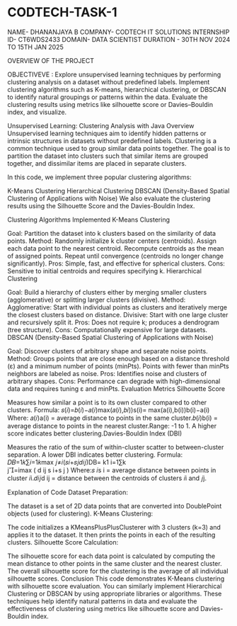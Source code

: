 # CODTECH-TASK-1


NAME- DHANANJAYA B
COMPANY- CODTECH IT SOLUTIONS
INTERNSHIP ID- CT6WDS2433
DOMAIN- DATA SCIENTIST
DURATION - 30TH NOV 2024 TO 15TH JAN 2025


OVERVIEW OF THE PROJECT 

OBJECTIVEVE : Explore unsupervised learning techniques by performing clustering
analysis on a dataset without predefined labels. Implement clustering
algorithms such as K-means, hierarchical clustering, or DBSCAN to
identify natural groupings or patterns within the data. Evaluate the
clustering results using metrics like silhouette score or Davies–Bouldin
index, and visualize.  


Unsupervised Learning: Clustering Analysis with Java
Overview
Unsupervised learning techniques aim to identify hidden patterns or intrinsic structures in datasets without predefined labels. Clustering is a common technique used to group similar data points together. The goal is to partition the dataset into clusters such that similar items are grouped together, and dissimilar items are placed in separate clusters.

In this code, we implement three popular clustering algorithms:

K-Means Clustering
Hierarchical Clustering
DBSCAN (Density-Based Spatial Clustering of Applications with Noise)
We also evaluate the clustering results using the Silhouette Score and the Davies-Bouldin Index.

Clustering Algorithms Implemented
K-Means Clustering

Goal: Partition the dataset into k clusters based on the similarity of data points.
Method:
Randomly initialize k cluster centers (centroids).
Assign each data point to the nearest centroid.
Recompute centroids as the mean of assigned points.
Repeat until convergence (centroids no longer change significantly).
Pros: Simple, fast, and effective for spherical clusters.
Cons: Sensitive to initial centroids and requires specifying k.
Hierarchical Clustering

Goal: Build a hierarchy of clusters either by merging smaller clusters (agglomerative) or splitting larger clusters (divisive).
Method:
Agglomerative: Start with individual points as clusters and iteratively merge the closest clusters based on distance.
Divisive: Start with one large cluster and recursively split it.
Pros: Does not require k; produces a dendrogram (tree structure).
Cons: Computationally expensive for large datasets.
DBSCAN (Density-Based Spatial Clustering of Applications with Noise)

Goal: Discover clusters of arbitrary shape and separate noise points.
Method:
Groups points that are close enough based on a distance threshold (ε) and a minimum number of points (minPts).
Points with fewer than minPts neighbors are labeled as noise.
Pros: Identifies noise and clusters of arbitrary shapes.
Cons: Performance can degrade with high-dimensional data and requires tuning ε and minPts.
Evaluation Metrics
Silhouette Score

Measures how similar a point is to its own cluster compared to other clusters.
Formula:
𝑠(𝑖)=𝑏(𝑖)−𝑎(𝑖)max(𝑎(𝑖),𝑏𝑖))s(i)= max(a(i),b(i))b(i)−a(i)
​
 Where:
𝑎(𝑖)a(i) = average distance to points in the same cluster.𝑏(𝑖)b(i) = average distance to points in the nearest cluster.Range: -1 to 1.
A higher score indicates better clustering.Davies-Bouldin Index (DBI)

Measures the ratio of the sum of within-cluster scatter to between-cluster separation. A lower DBI indicates better clustering.
Formula:
𝐷𝐵=1𝑘∑𝑖=1𝑘max
⁡𝑗≠𝑖(𝑠𝑖+𝑠𝑗𝑑𝑖𝑗)DB= k1​  i=1∑k  
j=imax​ ( d ij​ s i+s j​  )
Where:𝑠 𝑖s i = average distance between points in cluster 𝑖i.𝑑𝑖𝑗d ij = distance between the centroids of clusters 
𝑖i and 𝑗j.




Explanation of Code
Dataset Preparation:

The dataset is a set of 2D data points that are converted into DoublePoint objects (used for clustering).
K-Means Clustering:

The code initializes a KMeansPlusPlusClusterer with 3 clusters (k=3) and applies it to the dataset.
It then prints the points in each of the resulting clusters.
Silhouette Score Calculation:

The silhouette score for each data point is calculated by computing the mean distance to other points in the same cluster and the nearest cluster.
The overall silhouette score for the clustering is the average of all individual silhouette scores.
Conclusion
This code demonstrates K-Means clustering with silhouette score evaluation. You can similarly implement Hierarchical Clustering or DBSCAN by using appropriate libraries or algorithms. These techniques help identify natural patterns in data and evaluate the effectiveness of clustering using metrics like silhouette score and Davies-Bouldin index.






